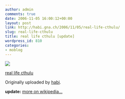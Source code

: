```yaml
---
author: admin
comments: true
date: 2006-11-05 16:00:12+00:00
layout: post
link: http://habi.gna.ch/2006/11/05/real-life-cthulu/
slug: real-life-cthulu
title: real life cthulu [update]
wordpress_id: 810
categories:
- moblog
---
```



 [![](http://static.flickr.com/118/289497011_af10834420_m.jpg)](http://www.flickr.com/photos/habi/289497011/)
   

 
  [real life cthulu](http://www.flickr.com/photos/habi/289497011/)
    

  Originally uploaded by [habi](http://www.flickr.com/people/habi/).
 



**update:** [more on wikipedia...](http://en.wikipedia.org/wiki/Cthulhu)
  

